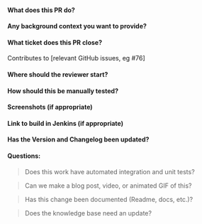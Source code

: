 #### What does this PR do?
#### Any background context you want to provide?
#### What ticket does this PR close?
Contributes to [relevant GitHub issues, eg #76]
#### Where should the reviewer start?
#### How should this be manually tested?
#### Screenshots (if appropriate)
#### Link to build in Jenkins (if appropriate)
#### Has the Version and Changelog been updated?
#### Questions:
> Does this work have automated integration and unit tests?

> Can we make a blog post, video, or animated GIF of this?

> Has this change been documented (Readme, docs, etc.)?

> Does the knowledge base need an update?
